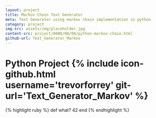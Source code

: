 ```yaml
---
layout: project
title: Markov Chain Text Generator
meta: Text Generator using markov chain implementation in python
category: project
img-src: assets/img/placeholder.jpg
content-src: project/0000/08/08/python-markov-chain.html
github-url: Text_Generator_Markov
---
```


# Python Project {% include icon-github.html username='trevorforrey' git-url='Text_Generator_Markov' %}


{% highlight ruby %}
def what?
42
end
{% endhighlight %}
